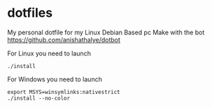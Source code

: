 # dotfiles

My personal dotfile for my Linux Debian Based pc
Make with the bot https://github.com/anishathalye/dotbot

For Linux you need to launch

    ./install

For Windows you need to launch

    export MSYS=winsymlinks:nativestrict
    ./install --no-color
